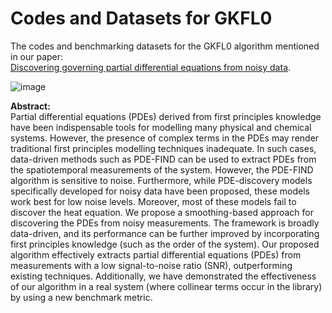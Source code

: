 # Codes and Datasets for GKFL0

The codes and benchmarking datasets for the GKFL0 algorithm mentioned in our paper:<br>
<a href link="https://www.sciencedirect.com/science/article/pii/S0098135423003502">Discovering governing partial differential equations from noisy data<a>.

![image](https://github.com/NohanJoemon/PDEs-from-noisy-data/assets/62956111/965d7887-ede1-4fc1-821d-d08f68e3f692)


**Abstract:**<br>
Partial differential equations (PDEs) derived from first principles knowledge have been indispensable tools for modelling many physical and chemical systems. However, the presence of complex terms in the PDEs may render traditional first principles modelling techniques inadequate. In such cases, data-driven methods such as PDE-FIND can be used to extract PDEs from the spatiotemporal measurements of the system. However, the PDE-FIND algorithm is sensitive to noise. Furthermore, while PDE-discovery models specifically developed for noisy data have been proposed, these models work best for low noise levels. Moreover, most of these models fail to discover the heat equation. We propose a smoothing-based approach for discovering the PDEs from noisy measurements. The framework is broadly data-driven, and its performance can be further improved by incorporating first principles knowledge (such as the order of the system). Our proposed algorithm effectively extracts partial differential equations (PDEs) from measurements with a low signal-to-noise ratio (SNR), outperforming existing techniques. Additionally, we have demonstrated the effectiveness of our algorithm in a real system (where collinear terms occur in the library) by using a new benchmark metric.
